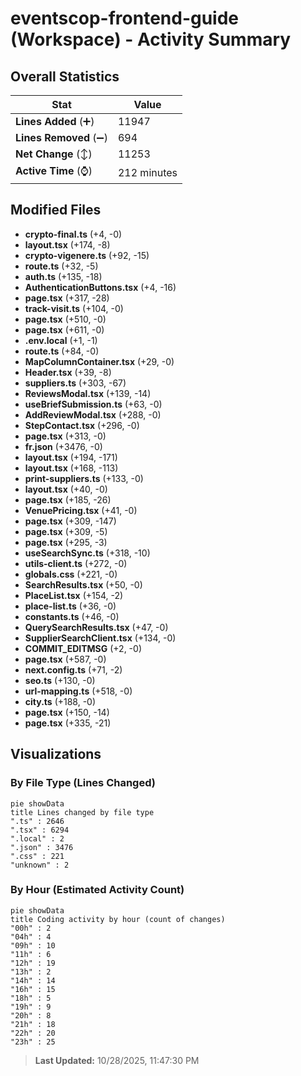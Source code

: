 # eventscop-frontend-guide (Workspace) - Activity Summary 

## Overall Statistics

| Stat                   | Value                                                             |
| ---------------------- | ----------------------------------------------------------------- |
| **Lines Added** (➕)   | 11947                                          |
| **Lines Removed** (➖) | 694                                        |
| **Net Change** (↕)    | 11253                |
| **Active Time** (⌚)   | 212 minutes |


## Modified Files
- **crypto-final.ts** (+4, -0)
- **layout.tsx** (+174, -8)
- **crypto-vigenere.ts** (+92, -15)
- **route.ts** (+32, -5)
- **auth.ts** (+135, -18)
- **AuthenticationButtons.tsx** (+4, -16)
- **page.tsx** (+317, -28)
- **track-visit.ts** (+104, -0)
- **page.tsx** (+510, -0)
- **page.tsx** (+611, -0)
- **.env.local** (+1, -1)
- **route.ts** (+84, -0)
- **MapColumnContainer.tsx** (+29, -0)
- **Header.tsx** (+39, -8)
- **suppliers.ts** (+303, -67)
- **ReviewsModal.tsx** (+139, -14)
- **useBriefSubmission.ts** (+63, -0)
- **AddReviewModal.tsx** (+288, -0)
- **StepContact.tsx** (+296, -0)
- **page.tsx** (+313, -0)
- **fr.json** (+3476, -0)
- **layout.tsx** (+194, -171)
- **layout.tsx** (+168, -113)
- **print-suppliers.ts** (+133, -0)
- **layout.tsx** (+40, -0)
- **page.tsx** (+185, -26)
- **VenuePricing.tsx** (+41, -0)
- **page.tsx** (+309, -147)
- **page.tsx** (+309, -5)
- **page.tsx** (+295, -3)
- **useSearchSync.ts** (+318, -10)
- **utils-client.ts** (+272, -0)
- **globals.css** (+221, -0)
- **SearchResults.tsx** (+50, -0)
- **PlaceList.tsx** (+154, -2)
- **place-list.ts** (+36, -0)
- **constants.ts** (+46, -0)
- **QuerySearchResults.tsx** (+47, -0)
- **SupplierSearchClient.tsx** (+134, -0)
- **COMMIT_EDITMSG** (+2, -0)
- **page.tsx** (+587, -0)
- **next.config.ts** (+71, -2)
- **seo.ts** (+130, -0)
- **url-mapping.ts** (+518, -0)
- **city.ts** (+188, -0)
- **page.tsx** (+150, -14)
- **page.tsx** (+335, -21)

## Visualizations

### By File Type (Lines Changed)

```mermaid
pie showData
title Lines changed by file type
".ts" : 2646
".tsx" : 6294
".local" : 2
".json" : 3476
".css" : 221
"unknown" : 2
```

### By Hour (Estimated Activity Count)

```mermaid
pie showData
title Coding activity by hour (count of changes)
"00h" : 2
"04h" : 4
"09h" : 10
"11h" : 6
"12h" : 19
"13h" : 2
"14h" : 14
"16h" : 15
"18h" : 5
"19h" : 9
"20h" : 8
"21h" : 18
"22h" : 20
"23h" : 25
```


> **Last Updated:** 10/28/2025, 11:47:30 PM